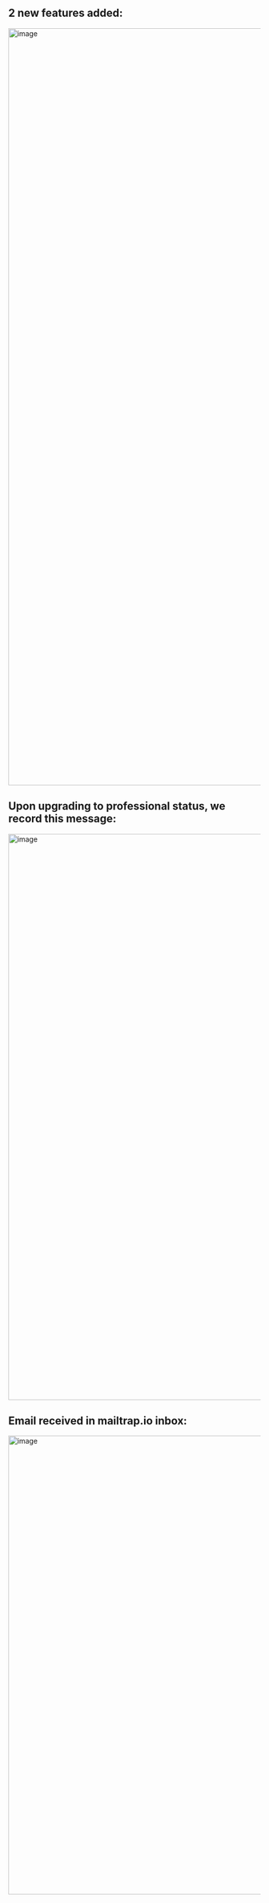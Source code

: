 ## 2 new features added:

<img width="1511" alt="image" src="https://github.com/aravind0815/Final_project/assets/157672431/c705dcdb-caed-4a36-b1d9-cca6b53b0877">

## Upon upgrading to professional status, we record this message:

<img width="1130" alt="image" src="https://github.com/aravind0815/Final_project/assets/157672431/9f3e06a8-01ca-4363-adc7-b8d1aa942eca">

## Email received in mailtrap.io inbox:

<img width="916" alt="image" src="https://github.com/aravind0815/Final_project/assets/157672431/1a4901da-0c98-49a0-bc30-ca01a58ba1bd">
